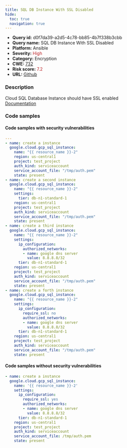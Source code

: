 ```yaml
---
title: SQL DB Instance With SSL Disabled
hide:
  toc: true
  navigation: true
---
```


<style>
  .highlight .hll {
    background-color: #ff171742;
  }
  .md-content {
    max-width: 1100px;
    margin: 0 auto;
  }
</style>

-   **Query id:** d0f7da39-a2d5-4c78-bb85-4b7f338b3cbb
-   **Query name:** SQL DB Instance With SSL Disabled
-   **Platform:** Ansible
-   **Severity:** <span style="color:#bb2124">High</span>
-   **Category:** Encryption
-   **CWE:** <a href="https://cwe.mitre.org/data/definitions/732.html" onclick="newWindowOpenerSafe(event, 'https://cwe.mitre.org/data/definitions/732.html')">732</a>
-   **Risk score:** <span style="color:#bb2124">7.2</span>
-   **URL:** [Github](https://github.com/Checkmarx/kics/tree/master/assets/queries/ansible/gcp/sql_db_instance_with_ssl_disabled)

### Description
Cloud SQL Database Instance should have SSL enabled<br>
[Documentation](https://docs.ansible.com/ansible/latest/collections/google/cloud/gcp_sql_instance_module.html#parameter-settings/ip_configuration/require_ssl)

### Code samples
#### Code samples with security vulnerabilities
```yaml title="Positive test num. 1 - yaml file" hl_lines="24 3 13 39"
---
- name: create a instance
  google.cloud.gcp_sql_instance:
    name: "{{ resource_name }}-2"
    region: us-central1
    project: test_project
    auth_kind: serviceaccount
    service_account_file: "/tmp/auth.pem"
    state: present
- name: create a second instance
  google.cloud.gcp_sql_instance:
    name: "{{ resource_name }}-2"
    settings:
      tier: db-n1-standard-1
    region: us-central1
    project: test_project
    auth_kind: serviceaccount
    service_account_file: "/tmp/auth.pem"
    state: present
- name: create a third instance
  google.cloud.gcp_sql_instance:
    name: "{{ resource_name }}-2"
    settings:
      ip_configuration:
        authorized_networks:
        - name: google dns server
          value: 8.8.8.8/32
      tier: db-n1-standard-1
    region: us-central1
    project: test_project
    auth_kind: serviceaccount
    service_account_file: "/tmp/auth.pem"
    state: present
- name: create a forth instance
  google.cloud.gcp_sql_instance:
    name: "{{ resource_name }}-2"
    settings:
      ip_configuration:
        require_ssl: no
        authorized_networks:
        - name: google dns server
          value: 8.8.8.8/32
      tier: db-n1-standard-1
    region: us-central1
    project: test_project
    auth_kind: serviceaccount
    service_account_file: "/tmp/auth.pem"
    state: present

```


#### Code samples without security vulnerabilities
```yaml title="Negative test num. 1 - yaml file"
- name: create a instance
  google.cloud.gcp_sql_instance:
    name: '{{ resource_name }}-2'
    settings:
      ip_configuration:
        require_ssl: yes
        authorized_networks:
        - name: google dns server
          value: 8.8.8.8/32
      tier: db-n1-standard-1
    region: us-central1
    project: test_project
    auth_kind: serviceaccount
    service_account_file: /tmp/auth.pem
    state: present

```

